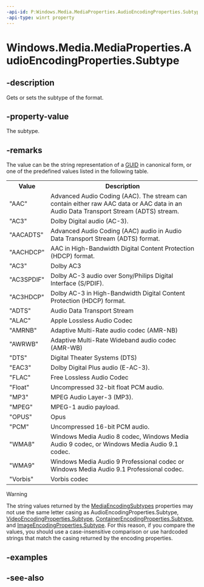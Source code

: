 ```yaml
---
-api-id: P:Windows.Media.MediaProperties.AudioEncodingProperties.Subtype
-api-type: winrt property
---
```


<!-- Property syntax
public string Subtype { get;  set; }
-->

# Windows.Media.MediaProperties.AudioEncodingProperties.Subtype

## -description
Gets or sets the subtype of the format.

## -property-value
The subtype.

## -remarks
The value can be the string representation of a [GUID](/windows/win32/api/guiddef/ns-guiddef-guid) in canonical form, or one of the predefined values listed in the following table.<table>
   <tr><th>Value</th><th>Description</th></tr>
   <tr><td>"AAC"</td><td>Advanced Audio Coding (AAC). The stream can contain either raw AAC data or AAC data in an Audio Data Transport Stream (ADTS) stream.</td></tr>
   <tr><td>"AC3"</td><td>Dolby Digital audio (AC-3).</td></tr>
   <tr><td>"AACADTS"</td><td>Advanced Audio Coding (AAC) audio in Audio Data Transport Stream (ADTS) format.</td></tr>
   <tr><td>"AACHDCP"</td><td>AAC in High-Bandwidth Digital Content Protection (HDCP) format.</td></tr>
   <tr><td>"AC3"</td><td>Dolby AC3</td></tr>
   <tr><td>"AC3SPDIF"</td><td>Dolby AC-3 audio over Sony/Philips Digital Interface (S/PDIF).</td></tr>
   <tr><td>"AC3HDCP"</td><td>Dolby AC-3 in High-Bandwidth Digital Content Protection (HDCP) format.</td></tr>
   <tr><td>"ADTS"</td><td>Audio Data Transport Stream</td></tr>
   <tr><td>"ALAC"</td><td>Apple Lossless Audio Codec</td></tr>
   <tr><td>"AMRNB"</td><td>Adaptive Multi-Rate audio codec (AMR-NB)</td></tr>
   <tr><td>"AWRWB"</td><td>Adaptive Multi-Rate Wideband audio codec (AMR-WB)</td></tr>
   <tr><td>"DTS"</td><td>Digital Theater Systems (DTS)</td></tr>
   <tr><td>"EAC3"</td><td>Dolby Digital Plus audio (E-AC-3).</td></tr>
   <tr><td>"FLAC"</td><td>Free Lossless Audio Codec</td></tr>
   <tr><td>"Float"</td><td>Uncompressed 32-bit float PCM audio.</td></tr>
   <tr><td>"MP3"</td><td>MPEG Audio Layer-3 (MP3).</td></tr>
   <tr><td>"MPEG"</td><td>MPEG-1 audio payload.</td></tr>
   <tr><td>"OPUS"</td><td>Opus</td></tr>
   <tr><td>"PCM"</td><td>Uncompressed 16-bit PCM audio.</td></tr>
   <tr><td>"WMA8"</td><td>Windows Media Audio 8 codec, Windows Media Audio 9 codec, or Windows Media Audio 9.1 codec.</td></tr>
   <tr><td>"WMA9"</td><td>Windows Media Audio 9 Professional codec or Windows Media Audio 9.1 Professional codec.</td></tr>
   <tr><td>"Vorbis"</td><td>Vorbis codec</td></tr>
</table>

> [!WARNING]
> The string values returned by the [MediaEncodingSubtypes](mediaencodingsubtypes.md) properties may not use the same letter casing as AudioEncodingProperties.Subtype, [VideoEncodingProperties.Subtype](videoencodingproperties_subtype.md), [ContainerEncodingProperties.Subtype](containerencodingproperties_subtype.md), and [ImageEncodingProperties.Subtype](imageencodingproperties_subtype.md). For this reason, if you compare the values, you should use a case-insensitive comparison or use hardcoded strings that match the casing returned by the encoding properties.

## -examples

## -see-also
